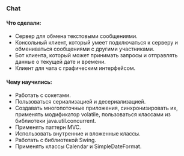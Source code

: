 ### Chat

#### Что сделали:
* Сервер для обмена текстовыми сообщениями.
* Консольный клиент, который умеет подключаться к серверу и
обмениваться сообщениями с другими участниками.
* Бот клиента, который может принимать запросы и отправлять данные о
текущей дате и времени.
* Клиент для чата с графическим интерфейсом.

#### Чему научились:
* Работать с сокетами.
* Пользоваться сериализацией и десериализацией.
* Создавать многопоточные приложения, синхронизировать их, применять модификатор
volatile, пользоваться классами из библиотеки java.util.concurrent.
* Применять паттерн MVC.
* Использовать внутренние и вложенные классы.
* Работать с библиотекой Swing. 
* Применять классы Calendar и SimpleDateFormat.
